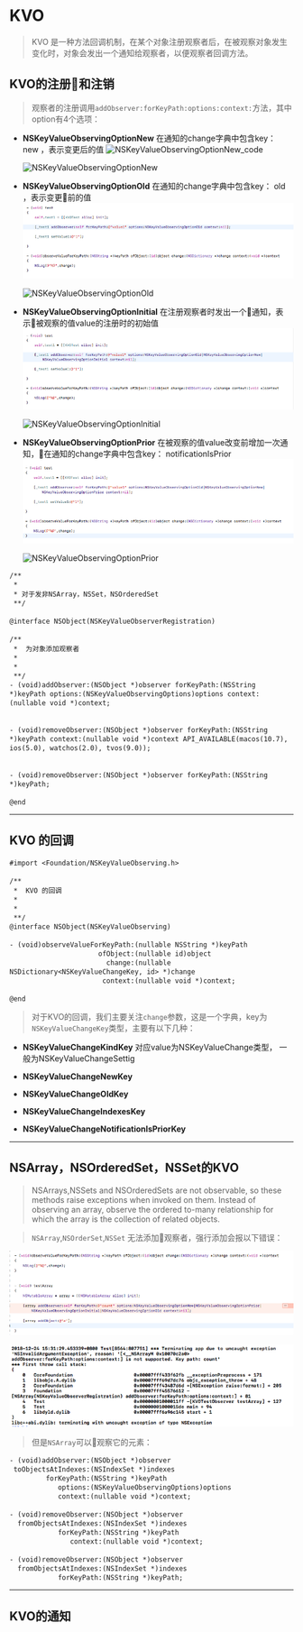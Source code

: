 # KVO

> KVO 是一种方法回调机制，在某个对象注册观察者后，在被观察对象发生变化时，对象会发出一个通知给观察者，以便观察者回调方法。


## KVO的注册和注销

> 观察者的注册调用`addObserver:forKeyPath:options:context:`方法，其中option有4个选项：
- **NSKeyValueObservingOptionNew** 
  在通知的change字典中包含key： new ，表示变更后的值
  ![NSKeyValueObservingOptionNew_code][1]

  ![NSKeyValueObservingOptionNew][2]

- **NSKeyValueObservingOptionOld**
  在通知的change字典中包含key： old ，表示变更前的值
  ![NSKeyValueObservingOptionOld_code][3]

  ![NSKeyValueObservingOptionOld][4]
 
   
- **NSKeyValueObservingOptionInitial**
  在注册观察者时发出一个通知，表示被观察的值value的注册时的初始值
  ![NSKeyValueObservingOptionInitial_code][5]

  ![NSKeyValueObservingOptionInitial][6]

- **NSKeyValueObservingOptionPrior**
  在被观察的值value改变前增加一次通知，在通知的change字典中包含key： notificationIsPrior 
  ![NSKeyValueObservingOptionPrior_code][7]

  ![NSKeyValueObservingOptionPrior][8]


```
/**
 * 
 * 对于发非NSArray，NSSet，NSOrderedSet
 **/

@interface NSObject(NSKeyValueObserverRegistration)

/**
 *  为对象添加观察者
 *  
 *
 **/
- (void)addObserver:(NSObject *)observer forKeyPath:(NSString *)keyPath options:(NSKeyValueObservingOptions)options context:(nullable void *)context;


- (void)removeObserver:(NSObject *)observer forKeyPath:(NSString *)keyPath context:(nullable void *)context API_AVAILABLE(macos(10.7), ios(5.0), watchos(2.0), tvos(9.0));


- (void)removeObserver:(NSObject *)observer forKeyPath:(NSString *)keyPath;

@end
```
----

## KVO 的回调

```
#import <Foundation/NSKeyValueObserving.h>

/**
 *  KVO 的回调
 *  
 *
 **/
@interface NSObject(NSKeyValueObserving)

- (void)observeValueForKeyPath:(nullable NSString *)keyPath 
                      ofObject:(nullable id)object 
                        change:(nullable NSDictionary<NSKeyValueChangeKey, id> *)change 
                       context:(nullable void *)context;

@end

```
> 对于KVO的回调，我们主要关注`change`参数，这是一个字典，key为`NSKeyValueChangeKey`类型，主要有以下几种：

- **NSKeyValueChangeKindKey**
  对应value为NSKeyValueChange类型， 一般为NSKeyValueChangeSettig
- **NSKeyValueChangeNewKey**

- **NSKeyValueChangeOldKey**

- **NSKeyValueChangeIndexesKey**

- **NSKeyValueChangeNotificationIsPriorKey**

----

## NSArray，NSOrderedSet，NSSet的KVO

>  NSArrays,NSSets and NSOrderedSets are not observable, so these methods raise exceptions when invoked on them. Instead of observing an array, observe the ordered to-many relationship for which the array is the collection of related objects.

> `NSArray`,`NSOrderSet`,`NSSet` 无法添加观察者，强行添加会报以下错误：

![NSArray_AddObserver][9]

![Exception][10]

> 但是`NSArray`可以观察它的元素：

```
- (void)addObserver:(NSObject *)observer 
 toObjectsAtIndexes:(NSIndexSet *)indexes 
         forKeyPath:(NSString *)keyPath 
            options:(NSKeyValueObservingOptions)options
            context:(nullable void *)context;

- (void)removeObserver:(NSObject *)observer 
  fromObjectsAtIndexes:(NSIndexSet *)indexes 
            forKeyPath:(NSString *)keyPath 
               context:(nullable void *)context;

- (void)removeObserver:(NSObject *)observer 
  fromObjectsAtIndexes:(NSIndexSet *)indexes 
            forKeyPath:(NSString *)keyPath;

```

----

## KVO的通知 





[1]: pic/NSKeyValueObservingOptionNew1.png
[2]: pic/NSKeyValueObservingOptionNew.png
[3]: pic/NSKeyValueObservingOptionOld_Code.png
[4]: pic/NSKeyValueObservingOptionOld.png
[5]: pic/NSKeyValueObservingOptionInitial_Code.png
[6]: pic/NSKeyValueObservingOptionInitial.png
[7]: pic/NSKeyValueObservingOptionPrior_Code.png
[8]: pic/NSKeyValueObservingOptionPrior.png
[9]: pic/NSArray_AddObserver.png
[10]: pic/exception1.png